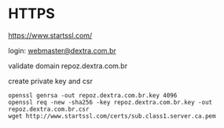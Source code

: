 # HTTPS

https://www.startssl.com/

login: webmaster@dextra.com.br

validate domain repoz.dextra.com.br

create private key and csr

```shell
openssl genrsa -out repoz.dextra.com.br.key 4096
openssl req -new -sha256 -key repoz.dextra.com.br.key -out repoz.dextra.com.br.csr
wget http://www.startssl.com/certs/sub.class1.server.ca.pem
```



